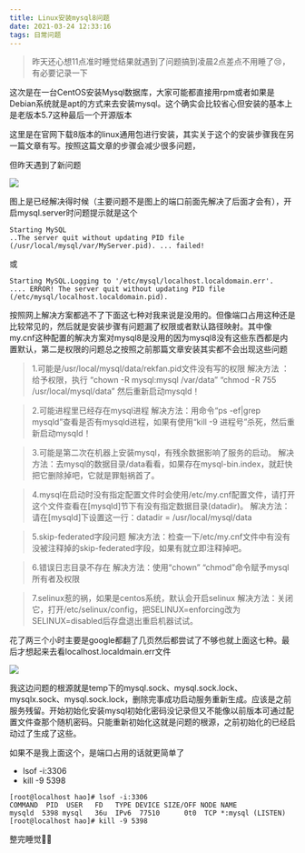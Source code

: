 ```yaml
---
title: Linux安装mysql8问题
date: 2021-03-24 12:33:16
tags: 日常问题
---
```


> 昨天还心想11点准时睡觉结果就遇到了问题搞到凌晨2点差点不用睡了😢，有必要记录一下<!--more-->

这次是在一台CentOS安装Mysql数据库，大家可能都直接用rpm或者如果是Debian系统就是apt的方式来去安装mysql。这个确实会比较省心但安装的基本上是老版本5.7这种最后一个开源版本

这里是在官网下载8版本的linux通用包进行安装，其实关于这个的安装步骤我在另一篇文章有写。按照这篇文章的步骤会减少很多问题，

但昨天遇到了新问题

![](https://gitee-imagehost.oss-cn-beijing.aliyuncs.com/image_host/20210324025242.png)

图上是已经解决得时候（主要问题不是图上的端口前面先解决了后面才会有），开启mysql.server时问题提示就是这个

```shell
Starting MySQL
..The server quit without updating PID file (/usr/local/mysql/var/MyServer.pid). ... failed!
```

或

```shell
Starting MySQL.Logging to '/etc/mysql/localhost.localdomain.err'.
.... ERROR! The server quit without updating PID file (/etc/mysql/localhost.localdomain.pid).
```

按照网上解决方案都逃不了下面这七种对我来说是没用的。但像端口占用这种还是比较常见的，然后就是安装步骤有问题漏了权限或者默认路径映射。其中像my.cnf这种配置的解决方案对mysql8是没用的因为mysql8没有这些东西都是内置默认，第二是权限的问题总之按照之前那篇文章安装其实都不会出现这些问题

> 1.可能是/usr/local/mysql/data/rekfan.pid文件没有写的权限
> 解决方法 ：给予权限，执行 “chown -R mysql:mysql /var/data” “chmod -R 755 /usr/local/mysql/data”  然后重新启动mysqld！

> 2.可能进程里已经存在mysql进程
> 解决方法：用命令“ps -ef|grep mysqld”查看是否有mysqld进程，如果有使用“kill -9  进程号”杀死，然后重新启动mysqld！

> 3.可能是第二次在机器上安装mysql，有残余数据影响了服务的启动。
> 解决方法：去mysql的数据目录/data看看，如果存在mysql-bin.index，就赶快把它删除掉吧，它就是罪魁祸首了。

> 4.mysql在启动时没有指定配置文件时会使用/etc/my.cnf配置文件，请打开这个文件查看在[mysqld]节下有没有指定数据目录(datadir)。
> 解决方法：请在[mysqld]下设置这一行：datadir = /usr/local/mysql/data

> 5.skip-federated字段问题
> 解决方法：检查一下/etc/my.cnf文件中有没有没被注释掉的skip-federated字段，如果有就立即注释掉吧。

> 6.错误日志目录不存在
> 解决方法：使用“chown” “chmod”命令赋予mysql所有者及权限

> 7.selinux惹的祸，如果是centos系统，默认会开启selinux
> 解决方法：关闭它，打开/etc/selinux/config，把SELINUX=enforcing改为SELINUX=disabled后存盘退出重启机器试试。

花了两三个小时主要是google都翻了几页然后都尝试了不够也就上面这七种。最后才想起来去看localhost.localdmain.err文件

![](https://gitee-imagehost.oss-cn-beijing.aliyuncs.com/image_host/20210324133642.png)

我这边问题的根源就是temp下的mysql.sock、mysql.sock.lock、mysqlx.sock、mysql.sock.lock，删除完事成功启动服务重新生成。应该是之前服务残留。开始初始化安装mysql初始化密码没记录但又不能像以前版本可通过配置文件查那个随机密码。只能重新初始化这就是问题的根源，之前初始化的已经启动过了生成了这些。

如果不是我上面这个，是端口占用的话就更简单了

* lsof -i:3306
* kill -9 5398

```mysql
[root@localhost hao]# lsof -i:3306
COMMAND  PID  USER   FD   TYPE DEVICE SIZE/OFF NODE NAME
mysqld  5398 mysql   36u  IPv6  77510      0t0  TCP *:mysql (LISTEN)
[root@localhost hao]# kill -9 5398
```

整完睡觉🐱‍👤

